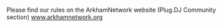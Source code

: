 Please find our rules on the ArkhamNetwork website (Plug.DJ Community section)
www.arkhamnetwork.org

